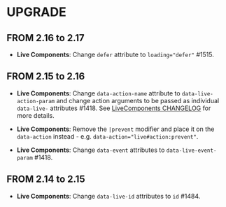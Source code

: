 # UPGRADE

## FROM 2.16 to 2.17

-   **Live Components**: Change `defer` attribute to `loading="defer"` #1515.

## FROM 2.15 to 2.16

-   **Live Components**: Change `data-action-name` attribute to `data-live-action-param`
    and change action arguments to be passed as individual `data-live-` attributes #1418.
    See [LiveComponents CHANGELOG](https://github.com/symfony/ux/blob/2.x/src/LiveComponent/CHANGELOG.md#2160)
    for more details.

-   **Live Components**: Remove the `|prevent` modifier and place it on the `data-action`
    instead - e.g. `data-action="live#action:prevent"`.

-   **Live Components**: Change `data-event` attributes to `data-live-event-param` #1418.

## FROM 2.14 to 2.15

-   **Live Components**: Change `data-live-id` attributes to `id` #1484.
